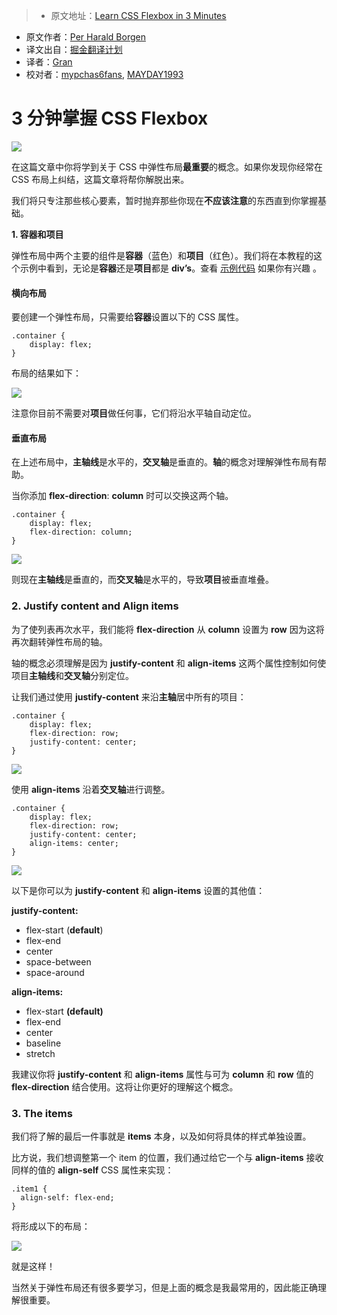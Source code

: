 > * 原文地址：[Learn CSS Flexbox in 3 Minutes](https://medium.com/learning-new-stuff/learn-css-flexbox-in-3-minutes-c616c7070672)
* 原文作者：[Per Harald Borgen](https://medium.com/@perborgen)
* 译文出自：[掘金翻译计划](https://github.com/xitu/gold-miner)
* 译者：[Gran](https://github.com/Graning)
* 校对者：[mypchas6fans](https://github.com/mypchas6fans), [MAYDAY1993](https://github.com/MAYDAY1993)

# 3 分钟掌握 CSS Flexbox

![](https://cdn-images-1.medium.com/max/800/1*baslR_nGORHYX4STOjhhpg.png)

在这篇文章中你将学到关于 CSS 中弹性布局**最重要**的概念。如果你发现你经常在 CSS 布局上纠结，这篇文章将帮你解脱出来。

我们将只专注那些核心要素，暂时抛弃那些你现在**不应该注意**的东西直到你掌握基础。

**1\. 容器和项目**

弹性布局中两个主要的组件是**容器**（蓝色）和**项目**（红色）。我们将在本教程的这个示例中看到，无论是**容器**还是**项目**都是  **div’s**。查看 [示例代码](https://github.com/perborgen/FlexboxTutorial) 如果你有兴趣 。

#### 横向布局

要创建一个弹性布局，只需要给**容器**设置以下的 CSS 属性。

    .container {
        display: flex;
    }

布局的结果如下：

![](https://cdn-images-1.medium.com/max/800/1*3zzvOetr1fjDrZKEEmo9dA.png)

注意你目前不需要对**项目**做任何事，它们将沿水平轴自动定位。

#### 垂直布局

在上述布局中，**主轴线**是水平的，**交叉轴**是垂直的。**轴**的概念对理解弹性布局有帮助。

当你添加 **flex-direction**: **column** 时可以交换这两个轴。

    .container {
        display: flex;
        flex-direction: column;
    }




![](https://cdn-images-1.medium.com/max/800/1\*yPT-82-JPYk8b2Rh\_3K6sQ.png)


则现在**主轴线**是垂直的，而**交叉轴**是水平的，导致**项目**被垂直堆叠。

### 2\. Justify content and Align items

为了使列表再次水平，我们能将 **flex-direction** 从 **column** 设置为 **row** 因为这将再次翻转弹性布局的轴。

轴的概念必须理解是因为 **justify-content** 和 **align-items** 这两个属性控制如何使项目**主轴线**和**交叉轴**分别定位。

让我们通过使用 **justify-content** 来沿**主轴**居中所有的项目：

    .container {
        display: flex;
        flex-direction: row;
        justify-content: center;
    }

![](https://cdn-images-1.medium.com/max/800/1\*KAFfHDFWCd12qI3TqSS8DQ.png)

使用 **align-items** 沿着**交叉轴**进行调整。

    .container {
        display: flex;
        flex-direction: row;
        justify-content: center;
        align-items: center;
    }

 
![](https://cdn-images-1.medium.com/max/800/1\*S666Y69uJUWgQ0rz8tzjOQ.png)



以下是你可以为 **justify-content** 和 **align-items** 设置的其他值：

**justify-content:**

*   flex-start (**default**)
*   flex-end
*   center
*   space-between
*   space-around

**align-items:**

*   flex-start **(default)**
*   flex-end
*   center
*   baseline
*   stretch

我建议你将 **justify-content** 和 **align-items** 属性与可为 **column** 和 **row** 值的 **flex-direction** 结合使用。这将让你更好的理解这个概念。

### 3\. The items

我们将了解的最后一件事就是 **items** 本身，以及如何将具体的样式单独设置。

比方说，我们想调整第一个 item 的位置，我们通过给它一个与 **align-items** 接收同样的值的 **align-self** CSS 属性来实现：

    .item1 {
      align-self: flex-end;
    }


将形成以下的布局：

![](https://cdn-images-1.medium.com/max/800/1\*-NBG56jX-QKYaga6qiF0eg.png)

就是这样！

当然关于弹性布局还有很多要学习，但是上面的概念是我最常用的，因此能正确理解很重要。

